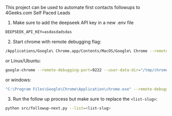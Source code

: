 This project can be used to automate first contacts followups to 4Geeks.com Self Paced Leads

1. Make sure to add the deepseek API key in a new .env file

```txt
DEEPSEEK_API_KEY=asdasdadsdas
```

2. Start chrome with remote debugging flag:

```bash
/Applications/Google\ Chrome.app/Contents/MacOS/Google\ Chrome --remote-debugging-port=9222 --user-data-dir="/tmp/chrome-dev-profile"
```

or Linux/Ubuntu:

```bash
google-chrome --remote-debugging-port=9222 --user-data-dir="/tmp/chrome-dev-profile"
```

or windows:

```bash
"C:\Program Files\Google\Chrome\Application\chrome.exe" --remote-debugging-port=9222 --user-data-dir="%TEMP%\chrome-dev-profile"
```

3. Run the follow up process but make sure to replace the `<list-slug>`:

```bash
python src/followup-next.py --list=<list-slug>
```